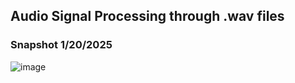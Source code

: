 ## Audio Signal Processing through .wav files

### Snapshot 1/20/2025
![image](https://github.com/user-attachments/assets/13133c38-d168-4016-97aa-a03b6e23320d)




